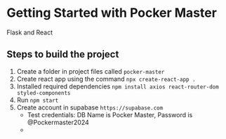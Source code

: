 # Getting Started with Pocker Master

Flask and React

## Steps to build the project

1. Create a folder in project files called `pocker-master`
2. Create react app using the command `npx create-react-app .`
3. Installed required dependencies `npm install axios react-router-dom styled-components`
4. Run `npm start`
5. Create account in supabase `https://supabase.com`
    - Test credentials: DB Name is Pocker Master, Password is @Pockermaster2024
    - 
